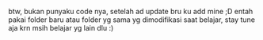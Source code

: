 btw, bukan punyaku code nya, setelah ad update bru ku add mine ;D 
entah pakai folder baru atau folder yg sama yg dimodifikasi saat belajar, stay tune aja krn msih belajar yg lain dlu :)

